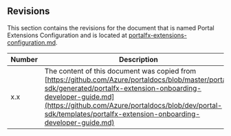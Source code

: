 <a name="portalfxExtensionsConfigurationRevisions"></a>
<!-- link to this document is [portalfx-extensions-configuration-revisions.md]()
-->

<a name="revisions"></a>
## Revisions

This section contains the revisions for the document that is named Portal Extensions Configuration and is located at 
[portalfx-extensions-configuration.md](portalfx-extensions-configuration.md).
<!-- TODO:  Do we always want to retain the link, or the document name? We need a consistent way to track how the content has moved from doc to doc.  The word "copied" can be changed to "removed" when the content in the original doc is replaced with a link to this one. -->


| Number | Description |
| --- | --- |
| x.x |  The content of this document was copied from [https://github.com/Azure/portaldocs/blob/master/portal-sdk/generated/portalfx-extension-onboarding-developer-guide.md](https://github.com/Azure/portaldocs/blob/dev/portal-sdk/templates/portalfx-extension-onboarding-developer-guide.md) |